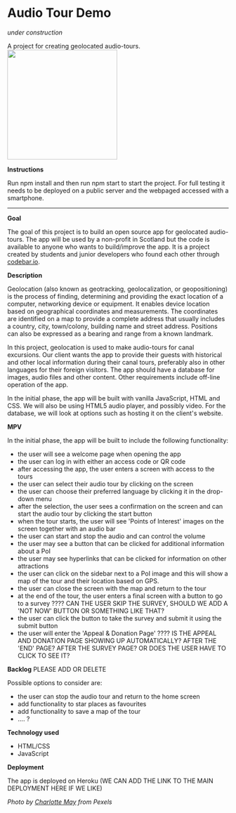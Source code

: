 # Audio Tour Demo

*under construction*

A project for creating geolocated audio-tours.                    <img src="/audio_tour.jpg" width="250"  />


**Instructions**

Run npm install and then run npm start to start the project. For full testing it needs to be deployed on a public server and the webpaged accessed with a smartphone.
___

**Goal**  

The goal of this project is to build an open source app for geolocated audio-tours. The app will be used by a non-profit in Scotland but the code is available to anyone who wants to build/improve the app. It is a project created by students and junior developers who found each other through [codebar.io](https://www.codebar.io/).

**Description**  

Geolocation (also known as geotracking, geolocalization, or geopositioning) is the process of finding, determining and providing the exact location of a computer, networking device or equipment. It enables device location based on geographical coordinates and measurements. The coordinates are identified on a map to provide a complete address that usually includes a country, city, town/colony, building name and street address. Positions can also be expressed as a bearing and range from a known landmark. 

In this project, geolocation is used to make audio-tours for canal excursions. Our client wants the app to provide their guests with historical and other local information during their canal tours, preferably also in other languages for their foreign visitors. The app should have a database for images, audio files and other content. Other requirements include off-line operation of the app.


In the initial phase, the app will be built with vanilla JavaScript, HTML and CSS. We will also be using HTML5 audio player, and possibly video. For the database, we will look at options such as hosting it on the client's website.

**MPV**  

In the initial phase, the app will be built to include the following functionality:
* the user will see a welcome page when opening the app
* the user can log in with either an access code or QR code
* after accessing the app, the user enters a screen with access to the tours 
* the user can select their audio tour by clicking on the screen
* the user can choose their preferred language by clicking it in the drop-down menu
* after the selection, the user sees a confirmation on the screen and can start the audio tour by clicking the start button
* when the tour starts, the user will see 'Points of Interest' images on the screen together with an audio bar
* the user can start and stop the audio and can control the volume
* the user may see a button that can be clicked for additional information about a PoI
* the user may see hyperlinks that can be clicked for information on other attractions
* the user can click on the sidebar next to a PoI image and this will show a map of the tour and their location based on GPS.
* the user can close the screen with the map and return to the tour
* at the end of the tour, the user enters a final screen with a button to go to a survey  ????
CAN THE USER SKIP THE SURVEY, SHOULD WE ADD A 'NOT NOW' BUTTON OR SOMETHING LIKE THAT?
* the user can click the button to take the survey and submit it using the submit button
* the user will enter the 'Appeal & Donation Page' ????
IS THE APPEAL AND DONATION PAGE SHOWING UP AUTOMATICALLY? AFTER THE 'END' PAGE? AFTER THE SURVEY PAGE? OR DOES THE USER HAVE TO CLICK TO SEE IT?

**Backlog**  PLEASE ADD OR DELETE

Possible options to consider are:
* the user can stop the audio tour and return to the home screen
* add functionality to star places as favourites
* add functionality to save a map of the tour
* .... ?

**Technology used**

* HTML/CSS
* JavaScript

**Deployment**

The app is deployed on Heroku (WE CAN ADD THE LINK TO THE MAIN DEPLOYMENT HERE IF WE LIKE)



*Photo by [Charlotte May](https://www.pexels.com/photo/young-black-female-student-preparing-for-exams-in-park-5965924/) from Pexels*


